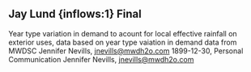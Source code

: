 ## Jay Lund {inflows:1} Final
Year type variation in demand to acount for local effective rainfall on exterior uses, data based on year type vaiation in demand data from MWDSC
Jennifer Nevills, jnevills@mwdh2o.com
1899-12-30, Personal Communication
Jennifer Nevills, jnevills@mwdh2o.com
